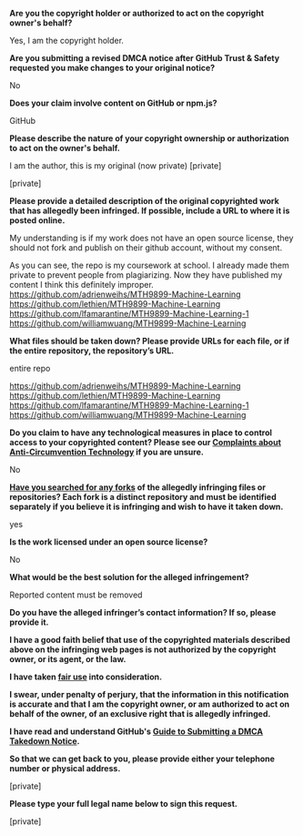 **Are you the copyright holder or authorized to act on the copyright owner's behalf?**

Yes, I am the copyright holder.

**Are you submitting a revised DMCA notice after GitHub Trust & Safety requested you make changes to your original notice?**

No

**Does your claim involve content on GitHub or npm.js?**

GitHub

**Please describe the nature of your copyright ownership or authorization to act on the owner's behalf.**

I am the author, this is my original (now private) [private]  

[private]

**Please provide a detailed description of the original copyrighted work that has allegedly been infringed. If possible, include a URL to where it is posted online.**

My understanding is if my work does not have an open source license, they should not fork and publish on their github account, without my consent.

As you can see, the repo is my coursework at school. I already made them private to prevent people from plagiarizing. Now they have published my content I think this definitely improper.  
https://github.com/adrienweihs/MTH9899-Machine-Learning  
https://github.com/lethien/MTH9899-Machine-Learning  
https://github.com/lfamarantine/MTH9899-Machine-Learning-1  
https://github.com/williamwuang/MTH9899-Machine-Learning  

**What files should be taken down? Please provide URLs for each file, or if the entire repository, the repository’s URL.**

entire repo

https://github.com/adrienweihs/MTH9899-Machine-Learning  
https://github.com/lethien/MTH9899-Machine-Learning  
https://github.com/lfamarantine/MTH9899-Machine-Learning-1  
https://github.com/williamwuang/MTH9899-Machine-Learning  

**Do you claim to have any technological measures in place to control access to your copyrighted content? Please see our <a href="https://docs.github.com/articles/guide-to-submitting-a-dmca-takedown-notice#complaints-about-anti-circumvention-technology">Complaints about Anti-Circumvention Technology</a> if you are unsure.**

No

**<a href="https://docs.github.com/articles/dmca-takedown-policy#b-what-about-forks-or-whats-a-fork">Have you searched for any forks</a> of the allegedly infringing files or repositories? Each fork is a distinct repository and must be identified separately if you believe it is infringing and wish to have it taken down.**

yes

**Is the work licensed under an open source license?**

No

**What would be the best solution for the alleged infringement?**

Reported content must be removed

**Do you have the alleged infringer’s contact information? If so, please provide it.**

**I have a good faith belief that use of the copyrighted materials described above on the infringing web pages is not authorized by the copyright owner, or its agent, or the law.**

**I have taken <a href="https://www.lumendatabase.org/topics/22">fair use</a> into consideration.**

**I swear, under penalty of perjury, that the information in this notification is accurate and that I am the copyright owner, or am authorized to act on behalf of the owner, of an exclusive right that is allegedly infringed.**

**I have read and understand GitHub's <a href="https://docs.github.com/articles/guide-to-submitting-a-dmca-takedown-notice/">Guide to Submitting a DMCA Takedown Notice</a>.**

**So that we can get back to you, please provide either your telephone number or physical address.**

[private]  

**Please type your full legal name below to sign this request.**

[private]  
